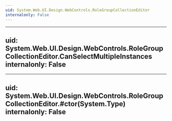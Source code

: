 ```yaml
---
uid: System.Web.UI.Design.WebControls.RoleGroupCollectionEditor
internalonly: False
---
```


---
uid: System.Web.UI.Design.WebControls.RoleGroupCollectionEditor.CanSelectMultipleInstances
internalonly: False
---

---
uid: System.Web.UI.Design.WebControls.RoleGroupCollectionEditor.#ctor(System.Type)
internalonly: False
---
